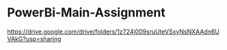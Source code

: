 # PowerBi-Main-Assignment
https://drive.google.com/drive/folders/1z724j009sruUteVSxyNsNXAAdn6UVAkG?usp=sharing
